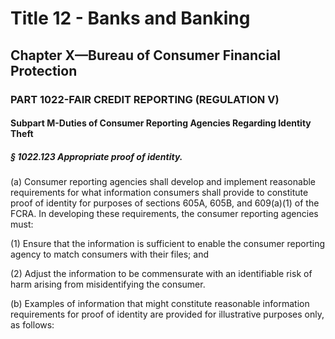
# Title 12 - Banks and Banking
## Chapter X—Bureau of Consumer Financial Protection
### PART 1022-FAIR CREDIT REPORTING (REGULATION V)
#### Subpart M-Duties of Consumer Reporting Agencies Regarding Identity Theft
##### § 1022.123 Appropriate proof of identity.

(a) Consumer reporting agencies shall develop and implement reasonable requirements for what information consumers shall provide to constitute proof of identity for purposes of sections 605A, 605B, and 609(a)(1) of the FCRA. In developing these requirements, the consumer reporting agencies must:

(1) Ensure that the information is sufficient to enable the consumer reporting agency to match consumers with their files; and

(2) Adjust the information to be commensurate with an identifiable risk of harm arising from misidentifying the consumer.

(b) Examples of information that might constitute reasonable information requirements for proof of identity are provided for illustrative purposes only, as follows:
